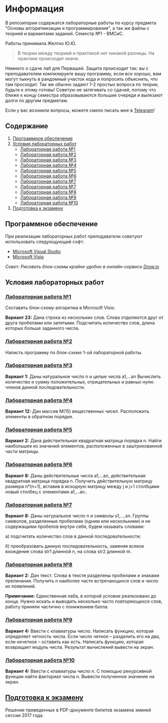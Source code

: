 # Информация
В репозитории содержатся лабораторные работы по курсу предмета "Основы алгоритмизации и программирования", а так же файлы с теорией и вариантами заданий. Семестр №1 - ВМСиС.

Работы принимала Желтко Ю.Ю.

> В теории между теорией и практикой нет никакой разницы. На практике происходит иначе.

Немного о сдаче лаб для Первашей. Защита происходит так: вы с преподавателем компилируете вашу программу, если все хорошо, вам могут тыкнуть в рандомный участок кода и попросить объяснить, что там просходит. Так же обычно задают 1-2 простых вопроса по теории, будьте к этому готовы! Советую не затягивать со сдачей, потому что ближе к концу семестра образовываются большие очереди и вылезают долги по другим предметам.

Если у вас возникли вопросы, можете смело писать мне в [Telegram](http://t.me/d_sivashko)!
## Содержание
1. [Программное обеспечение](#Программное-обеспечение)
2. [Условия лабораторных работ](#Условия-лабораторных-работ)
    + [Лабораторная работа №1](#Лабораторная-работа-1)
    + [Лабораторная работа №2](#Лабораторная-работа-2)
    + [Лабораторная работа №3](#Лабораторная-работа-3)
    + [Лабораторная работа №4](#Лабораторная-работа-4)
    + [Лабораторная работа №5](#Лабораторная-работа-5)
    + [Лабораторная работа №6](#Лабораторная-работа-6)
    + [Лабораторная работа №7](#Лабораторная-работа-7)
    + [Лабораторная работа №7](#Лабораторная-работа-7)
    + [Лабораторная работа №8](#Лабораторная-работа-8)
    + [Лабораторная работа №9](#Лабораторная-работа-9)
    + [Лабораторная работа №10](#Лабораторная-работа-10)
3. [Подготовка к экзамену](#Подготовка-к-экзамену)

## Программное обеспечение
При реализации лабораторных работ преподаватели советуют использовать следующующий софт:

* [Microsoft Visual Studio](https://visualstudio.microsoft.com/)
* [Microsoft Visio](https://www.microsoft.com/en-us/microsoft-365/p/visio-standard-2019/cfq7ttc0k7cf?cid=msft_web_collection)

*Совет: Рисовать *блок-схемы* крайне удобно в онлайн-сервисе [Draw.io](https://app.diagrams.net/)*

## Условия лабораторных работ
### [Лабораторная работа №1](https://github.com/d-sivashko/C-Labs-1stSem/tree/master/LAB-1)
Составить *блок-схему* алгоритма в Microsoft Visio.

**Вариант 23:** Дана строка из нескольких слов. Слова отделяются друг от друга
пробелами или запятыми. Подсчитать количество слов, 
длина которых больше заданного числа.

### [Лабораторная работа №2](https://github.com/d-sivashko/C-Labs-1stSem/tree/master/LAB-2)
Написть программу по *блок-схеме* 1-ой лабораторной работы.

### [Лабораторная работа №3](https://github.com/d-sivashko/C-Labs-1stSem/tree/master/LAB-3)
**Вариант 1:** Даны натуральное число n и целые числа a1,…an
Вычислить количество и сумму положительных, 
отрицательных и равных нулю членов данной последовательности.

### [Лабораторная работа №4](https://github.com/d-sivashko/C-Labs-1stSem/tree/master/LAB-4)
**Вариант 12:** Дан массив М(15) вещественных чисел. Расположить элементы в обратном порядке.

### [Лабораторная работа №5](https://github.com/d-sivashko/C-Labs-1stSem/tree/master/LAB-5)
**Вариант 2:** Дана действительная квадратная матрица порядка n. 
Найти наибольшее из значений элементов, расположенных в заштрихованной части матрицы.

### [Лабораторная работа №6](https://github.com/d-sivashko/C-Labs-1stSem/tree/master/LAB-6)
**Вариант 8:** Даны действительные числа a1,…an, действительная квадратная матрица порядка n. 
Получить действительную матрицу размера n*(n+1), вставив в исходную матрицу
между j и j+1 столбцами новый столбец с элементами a1,…an..

### [Лабораторная работа №7](https://github.com/d-sivashko/C-Labs-1stSem/tree/master/LAB-7)
**Вариант 8:** Даны натуральное число n и символы s1,…,sn. Группы символов,
разделенные пробелами (одним или несколькими) и не содержащими пробелов внутри себя, будем называть словами:

а) подсчитать количество слов в данной последовательности;

б) преобразовать данную последовательность,
заменяя всякое вхождение слова str1 длинной n, на слова str2 длинной m.

### [Лабораторная работа №8](https://github.com/d-sivashko/C-Labs-1stSem/tree/master/LAB-8)
**Вариант 2:** Дан текст. Слова в тексте разделены пробелами и знаками препинания.
Получить n наиболее часто встречающихся слов и число их появлений.

**Примечание:** Единственная лаба, в которой условие реализовано до конца. Нужно искать и выводить несколько часто
повторяющихся слов, работу приняли частично с понижением балла.

### [Лабораторная работа №9](https://github.com/d-sivashko/C-Labs-1stSem/tree/master/LAB-9)
**Вариант 4:** Ввести с клавиатуры число. Написать функцию, которая определяет четность числа. 
Если число четное – разделить его на два, если нечетное – оставить как есть. 
Написать функцию, которая возвращает модуль числа. Результат вычислений вывести на экран.  

### [Лабораторная работа №10](https://github.com/d-sivashko/C-Labs-1stSem/tree/master/LAB_10)
**Вариант 4:** Ввести с клавиатуры число n. С помощью рекурсивной функции найти факториал числа n. Вывести полученное значение на экран.

## [Подготовка к экзамену](https://github.com/d-sivashko/C-Labs-1stSem/tree/master/Exam_preparation)
Решение приведенных в PDF-документе билетов экзамена зимней сессии 2017 года.
